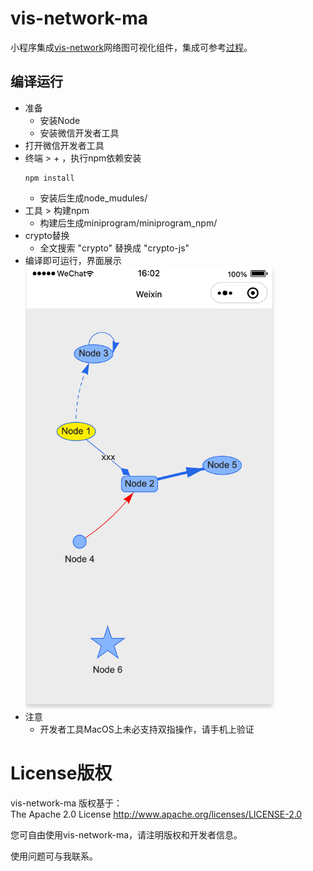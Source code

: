 # vis-network-ma
小程序集成[vis-network](https://github.com/visjs/vis-network)网络图可视化组件，集成可参考[过程](./miniprogram/lib/README.wx.refactor.md)。

## 编译运行
- 准备
  - 安装Node
  - 安装微信开发者工具
- 打开微信开发者工具
- 终端 > + ，执行npm依赖安装
  ```
  npm install
  ```
  - 安装后生成node_mudules/
- 工具 > 构建npm
  - 构建后生成miniprogram/miniprogram_npm/
- crypto替换
  - 全文搜索 "crypto" 替换成 "crypto-js"
- 编译即可运行，界面展示  
  <img src="./images/demo.jpg" style="width: 400px">
- 注意
  - 开发者工具MacOS上未必支持双指操作，请手机上验证

# License版权

vis-network-ma 版权基于：  
The Apache 2.0 License http://www.apache.org/licenses/LICENSE-2.0

您可自由使用vis-network-ma，请注明版权和开发者信息。

使用问题可与我联系。
